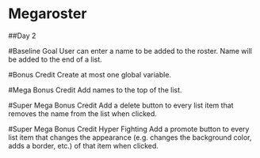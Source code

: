 # Megaroster

##Day 2

#Baseline Goal
User can enter a name to be added to the roster.
Name will be added to the end of a list.

#Bonus Credit
Create at most one global variable.

#Mega Bonus Credit
Add names to the top of the list.

#Super Mega Bonus Credit
Add a delete button to every list item that removes the name from the list when clicked.

#Super Mega Bonus Credit Hyper Fighting
Add a promote button to every list item that changes the appearance (e.g. changes the background color, adds a border, etc.) of that item when clicked.
